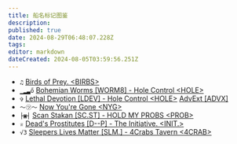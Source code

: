 ```yaml
---
title: 船名标记图鉴
description: 
published: true
date: 2024-08-29T06:48:07.228Z
tags: 
editor: markdown
dateCreated: 2024-08-05T03:59:56.251Z
---
```


- `♫` [Birds of Prey. \<BIRBS>](https://zkillboard.com/alliance/99013315/)
- `▁▂▃ő` [Bohemian Worms [WORM8] -	Hole Control \<HOLE>](https://zkillboard.com/corporation/98725005/)
- `✞` [Lethal Devotion [LDEV] -	Hole Control \<HOLE>](https://zkillboard.com/corporation/98473459/) [AdvExt \[ADVX\]](https://zkillboard.com/corporation/98744964/)
- `～㋡～` [Now You're Gone \<NYG>](https://zkillboard.com/alliance/99008684/)
- `├▣┤` [Scan Stakan [SC.ST] - HOLD MY PROBS \<PROB>](https://zkillboard.com/corporation/98698983/)
- `♕` [Dead's Prostitutes [D--P] - 	The Initiative. \<INIT.>](https://zkillboard.com/corporation/439257738/)
- `√3` 	[Sleepers Lives Matter [SLM.] - 4Crabs Tavern <4CRAB>](https://zkillboard.com/corporation/98751115/)